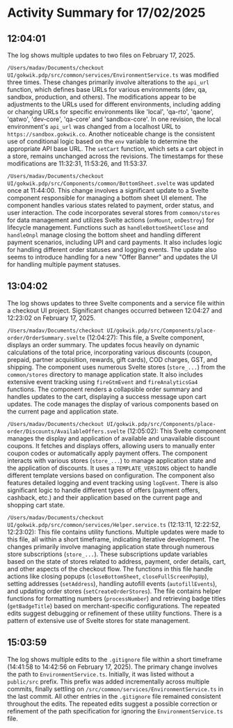 # Activity Summary for 17/02/2025

## 12:04:01
The log shows multiple updates to two files on February 17, 2025.

`/Users/madav/Documents/checkout UI/gokwik.pdp/src/common/services/EnvironmentService.ts` was modified three times.  These changes primarily involve alterations to the `api_url` function, which defines base URLs for various environments (dev, qa, sandbox, production, and others).  The modifications appear to be adjustments to the URLs used for different environments, including adding or changing URLs for specific environments like 'local', 'qa-rto', 'qaone', 'qatwo', 'dev-core', 'qa-core' and 'sandbox-core'.  In one revision, the local environment's  `api_url` was changed from a localhost URL to `https://sandbox.gokwik.co`.  Another noticeable change is the consistent use of conditional logic based on the `env` variable to determine the appropriate API base URL. The `setCart` function, which sets a cart object in a store, remains unchanged across the revisions. The timestamps for these modifications are 11:32:31, 11:53:26, and 11:53:37.


`/Users/madav/Documents/checkout UI/gokwik.pdp/src/Components/common/BottomSheet.svelte` was updated once at 11:44:00.  This change involves a significant update to a Svelte component responsible for managing a bottom sheet UI element. The component handles various states related to payment, order status, and user interaction. The code incorporates several stores from `common/stores` for data management and utilizes Svelte actions (`onMount`, `onDestroy`) for lifecycle management. Functions such as `handleBottomSheetClose` and `handleOnpl` manage closing the bottom sheet and handling different payment scenarios, including UPI and card payments.  It also includes logic for handling different order statuses and logging events.  The update also seems to introduce handling for a new "Offer Banner" and updates the UI for handling multiple payment statuses.


## 13:04:02
The log shows updates to three Svelte components and a service file within a checkout UI project.  Significant changes occurred between 12:04:27 and 12:23:02 on February 17, 2025.

`/Users/madav/Documents/checkout UI/gokwik.pdp/src/Components/place-order/OrderSummary.svelte` (12:04:27): This file, a Svelte component,  displays an order summary.  The updates focus heavily on dynamic calculations of the total price, incorporating various discounts (coupon, prepaid, partner acquisition, rewards, gift cards), COD charges, GST, and shipping.  The component uses numerous Svelte stores (`store_...`) from the `common/stores` directory to manage application state.  It also includes extensive event tracking using `fireGtmEvent` and `fireAnalyticsGa4` functions.  The component renders a collapsible order summary and handles updates to the cart, displaying a success message upon cart updates.  The code manages the display of various components based on the current page and application state.


`/Users/madav/Documents/checkout UI/gokwik.pdp/src/Components/place-order/Discounts/AvailableOffers.svelte` (12:05:02): This Svelte component manages the display and application of available and unavailable discount coupons. It fetches and displays offers, allowing users to manually enter coupon codes or automatically apply payment offers. The component interacts with various stores (`store_...`) to manage application state and the application of discounts.  It uses a `TEMPLATE_VERSIONS` object to handle different template versions based on configuration.  The component also features detailed logging and event tracking using `logEvent`. There is also significant logic to handle different types of offers (payment offers, cashback, etc.) and their application based on the current page and shopping cart state.


`/Users/madav/Documents/checkout UI/gokwik.pdp/src/common/services/Helper.service.ts` (12:13:11, 12:22:52, 12:23:02): This file contains utility functions.  Multiple updates were made to this file, all within a short timeframe, indicating iterative development. The changes primarily involve managing application state through numerous store subscriptions (`store_...`). These subscriptions update variables based on the state of stores related to address, payment, order details, cart, and other aspects of the checkout flow. The functions in this file handle actions like closing popups (`closeBottomSheet`, `closeFullScreenPopUp`), setting addresses (`setAddress`),  handling autofill events (`autofillEvents`), and updating order stores (`setCreateOrderStores`).  The file contains helper functions for formatting numbers (`processNumber`) and retrieving badge titles (`getBadgeTitle`) based on merchant-specific configurations.  The repeated edits suggest debugging or refinement of these utility functions.  There is a pattern of extensive use of Svelte stores for state management.


## 15:03:59
The log shows multiple edits to the `.gitignore` file within a short timeframe (14:41:58 to 14:42:56 on February 17, 2025).  The primary change involves the path to `EnvironmentService.ts`. Initially, it was listed without a `public/src` prefix. This prefix was added incrementally across multiple commits,  finally settling on `/src/common/services/EnvironmentService.ts` in the last commit.  All other entries in the `.gitignore` file remained consistent throughout the edits.  The repeated edits suggest a possible correction or refinement of the path specification for ignoring the `EnvironmentService.ts` file.
